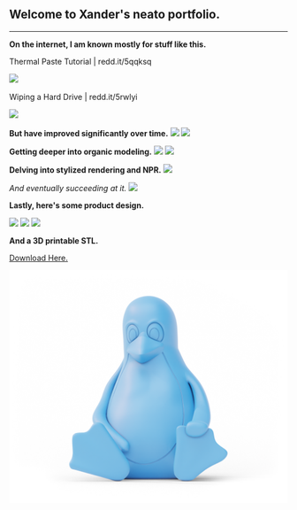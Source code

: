 ## **Welcome to Xander's neato portfolio.**

___


**On the internet, I am known mostly for stuff like this.**

Thermal Paste Tutorial | redd.it/5qqksq

<img src="https://i.imgur.com/udcnqMJ.gif"/>


Wiping a Hard Drive | redd.it/5rwlyi

<img src="https://i.imgur.com/XVQ2sIX.gif"/>



**But have improved significantly over time.**
<img src="https://i.imgur.com/qCaqUeQ.png">
<img src="https://i.imgur.com/TZDZCnZ.png">



**Getting deeper into organic modeling.**
<img src="https://i.imgur.com/8LZ8nV0.png">
<img src="https://i.imgur.com/kZ7kXmK.png">



**Delving into stylized rendering and NPR.**
<img src="https://i.imgur.com/b0jyvjJ.png">

*And eventually succeeding at it.*
<img src="https://i.imgur.com/vfNhutL.png">



**Lastly, here's some product design.**


<img src="images/Jung_Poster.png">
<img src="https://i.imgur.com/WHmdNND.png">
<img src="images/after1.png">


**And a 3D printable STL.**
 
 
 [Download Here.](https://github.com/Nautalis/Tux3D/blob/main/Tux_Penguin.stl)


<img src="images/Picture.png">
